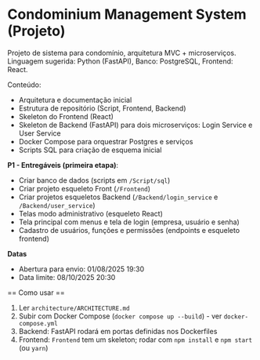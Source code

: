 # Condominium Management System (Projeto)

Projeto de sistema para condomínio, arquitetura MVC + microserviços.
Linguagem sugerida: Python (FastAPI), Banco: PostgreSQL, Frontend: React.

Conteúdo:
- Arquitetura e documentação inicial
- Estrutura de repositório (Script, Frontend, Backend)
- Skeleton do Frontend (React)
- Skeleton de Backend (FastAPI) para dois microserviços: Login Service e User Service
- Docker Compose para orquestrar Postgres e serviços
- Scripts SQL para criação de esquema inicial

**P1 - Entregáveis (primeira etapa)**:
- Criar banco de dados (scripts em `/Script/sql`)
- Criar projeto esqueleto Front (`/Frontend`)
- Criar projetos esqueletos Backend (`/Backend/login_service` e `/Backend/user_service`)
- Telas modo administrativo (esqueleto React)
- Tela principal com menus e tela de login (empresa, usuário e senha)
- Cadastro de usuários, funções e permissões (endpoints e esqueleto frontend)

**Datas**
- Abertura para envio: 01/08/2025 19:30
- Data limite: 08/10/2025 20:30

== Como usar ==
1. Ler `architecture/ARCHITECTURE.md`
2. Subir com Docker Compose (`docker compose up --build`) - ver `docker-compose.yml`
3. Backend: FastAPI rodará em portas definidas nos Dockerfiles
4. Frontend: `Frontend` tem um skeleton; rodar com `npm install` e `npm start` (ou `yarn`)

